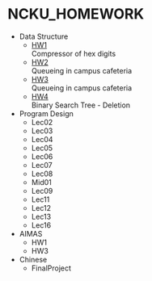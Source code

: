 # NCKU_HOMEWORK

* Data Structure
	- [HW1](https://github.com/arasHi87/NCKU_HOMEWORK/tree/master/Data%20Structure/Homework1)  
	Compressor of hex digits
    - [HW2](https://github.com/arasHi87/NCKU_HOMEWORK/tree/master/Data%20Structure/Homework2)  
    Queueing in campus cafeteria    
	- [HW3](https://github.com/arasHi87/NCKU_HOMEWORK/tree/master/Data%20Structure/Homework3)  
    Queueing in campus cafeteria    
	- [HW4](https://github.com/arasHi87/NCKU_HOMEWORK/tree/master/Data%20Structure/Homework4)  
    Binary Search Tree - Deletion
* Program Design 
	- Lec02
	- Lec03
	- Lec04
	- Lec05
	- Lec06
	- Lec07
	- Lec08
	- Mid01
	- Lec09
	- Lec11
	- Lec12
    - Lec13
    - Lec16
* AIMAS
    - HW1
	- HW3
* Chinese
    - FinalProject
